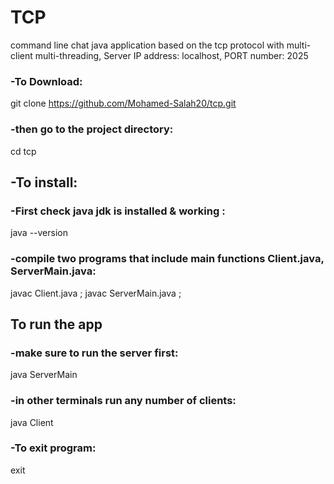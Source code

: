 # TCP
command line chat java application based on the tcp protocol with multi-client multi-threading, Server IP address: localhost, PORT number: 2025 
### -To Download:
git clone https://github.com/Mohamed-Salah20/tcp.git
### -then go to the project directory:
cd tcp
## -To install:
### -First check java jdk is installed & working :
java --version
### -compile two programs that include main functions Client.java, ServerMain.java:
javac Client.java ;
javac ServerMain.java ;
## To run the app
### -make sure to run the server first:
java ServerMain
### -in other terminals run any number of clients:
java Client
### -To exit program:
exit
